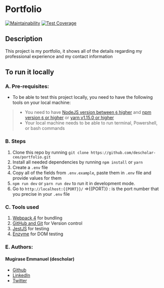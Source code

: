 # Portfolio

[![Maintainability](https://api.codeclimate.com/v1/badges/bac0788cb2075fe809e8/maintainability)](https://codeclimate.com/github/descholar-ceo/portfolio/maintainability)  [![Test Coverage](https://api.codeclimate.com/v1/badges/bac0788cb2075fe809e8/test_coverage)](https://codeclimate.com/github/descholar-ceo/portfolio/test_coverage)

## Description

This project is my portfolio, it shows all of the details regarding my professional experience and my contact information

## To run it locally
### A. Pre-requisites: 
* To be able to test this project locally, you need to have the following tools on your local machine:
> * You need to have [NodeJS version between `6` higher](https://nodejs.org/en/) and [npm version `6` or higher](https://www.npmjs.com/) or [yarn v1.15.0 or higher](https://yarnpkg.com/getting-started/install)
> * Your local machine needs to be able to run terminal, Powershell, or bash commands

### B. Steps
1. Clone this repo by running `git clone https://github.com/descholar-ceo/portfolio.git`
2. Install all needed dependencies by running `npm install` or `yarn`
3. Create a `.env` file
4. Copy all of the fields from `.env.example`, paste them in `.env` file and provide values for them
6. `npm run dev` or `yarn run dev` to run it in development mode.
7. Go to `http://localhost:{{PORT}}/`   =>{{PORT}} : is the port number that you precise in your `.env` file

### C. Tools used
1. [Webpack 4](https://webpack.js.org/) for bundling
2. [GitHub and Git](https://github.com/) for Version control
3. [JestJS](https://jestjs.io/docs/en/webpack) for testing
4. [Enzyme](https://enzymejs.github.io/enzyme/docs/installation/) for DOM testing

### E. Authors:
#### Mugirase Emmanuel (descholar)
* [Github](https://github.com/descholar-ceo)
* [LinkedIn](https://www.linkedin.com/in/mugirase-emmanuel-a90b49143/)
* [Twitter](https://twitter.com/descholar3)
